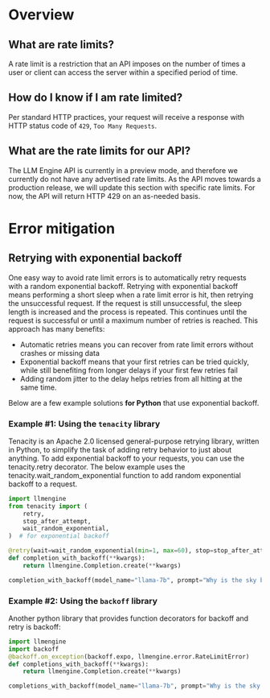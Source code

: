 # Overview

## What are rate limits?

A rate limit is a restriction that an API imposes on the number of times a user or client can access the server within a specified period of time.

## How do I know if I am rate limited?

Per standard HTTP practices, your request will receive a response with HTTP status code of `429`, `Too Many Requests`.

## What are the rate limits for our API?

The LLM Engine API is currently in a preview mode, and therefore we currently do not have any advertised rate limits.
As the API moves towards a production release, we will update this section with specific rate limits. For now, the API
will return HTTP 429 on an as-needed basis.

# Error mitigation

## Retrying with exponential backoff

One easy way to avoid rate limit errors is to automatically retry requests with a random exponential backoff. 
Retrying with exponential backoff means performing a short sleep when a rate limit error is hit, then retrying the 
unsuccessful request. If the request is still unsuccessful, the sleep length is increased and the process is repeated. 
This continues until the request is successful or until a maximum number of retries is reached. This approach has many benefits:

* Automatic retries means you can recover from rate limit errors without crashes or missing data
* Exponential backoff means that your first retries can be tried quickly, while still benefiting from longer delays if your first few retries fail
* Adding random jitter to the delay helps retries from all hitting at the same time.

Below are a few example solutions **for Python** that use exponential backoff.

### Example #1: Using the `tenacity` library

Tenacity is an Apache 2.0 licensed general-purpose retrying library, written in Python, to simplify the task of adding 
retry behavior to just about anything. To add exponential backoff to your requests, you can use the tenacity.retry 
decorator. The below example uses the tenacity.wait_random_exponential function to add random exponential backoff to a 
request.

```python
import llmengine
from tenacity import (
    retry,
    stop_after_attempt,
    wait_random_exponential,
)  # for exponential backoff

@retry(wait=wait_random_exponential(min=1, max=60), stop=stop_after_attempt(6))
def completion_with_backoff(**kwargs):
    return llmengine.Completion.create(**kwargs)

completion_with_backoff(model_name="llama-7b", prompt="Why is the sky blue?")
```

### Example #2: Using the `backoff` library

Another python library that provides function decorators for backoff and retry is backoff:

```python
import llmengine
import backoff
@backoff.on_exception(backoff.expo, llmengine.error.RateLimitError)
def completions_with_backoff(**kwargs):
    return llmengine.Completion.create(**kwargs)

completions_with_backoff(model_name="llama-7b", prompt="Why is the sky blue?")
```
